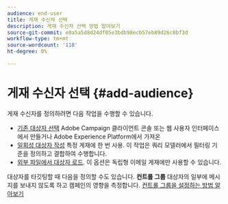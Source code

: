 ```yaml
---
audience: end-user
title: 게재 수신자 선택
description: 게재 수신자 선택 방법 알아보기
source-git-commit: e0a5a5d8d24df05e3bdb98ecb57eb89d26c8bf3d
workflow-type: tm+mt
source-wordcount: '118'
ht-degree: 0%

---
```



# 게재 수신자 선택 {#add-audience}

게재 수신자를 정의하려면 다음 작업을 수행할 수 있습니다.

* [기존 대상자 선택](add-audience.md) Adobe Campaign 클라이언트 콘솔 또는 웹 사용자 인터페이스에서 만들거나 Adobe Experience Platform에서 가져온
* [일회성 대상자 작성](one-time-audience.md) 특정 게재에 한 번 사용. 이 작업은 쿼리 모델러에서 필터링 기준을 정의하고 결합하여 수행합니다.
* [외부 파일에서 대상자 로드](file-audience.md). 이 옵션은 독립형 이메일 게재에만 사용할 수 있습니다.

대상자를 타깃팅할 때 다음을 정의할 수도 있습니다. **컨트롤 그룹** 대상자의 일부에 메시지를 보내지 않도록 하고 캠페인의 영향을 측정합니다. [컨트롤 그룹을 설정하는 방법 알아보기](control-group.md)
